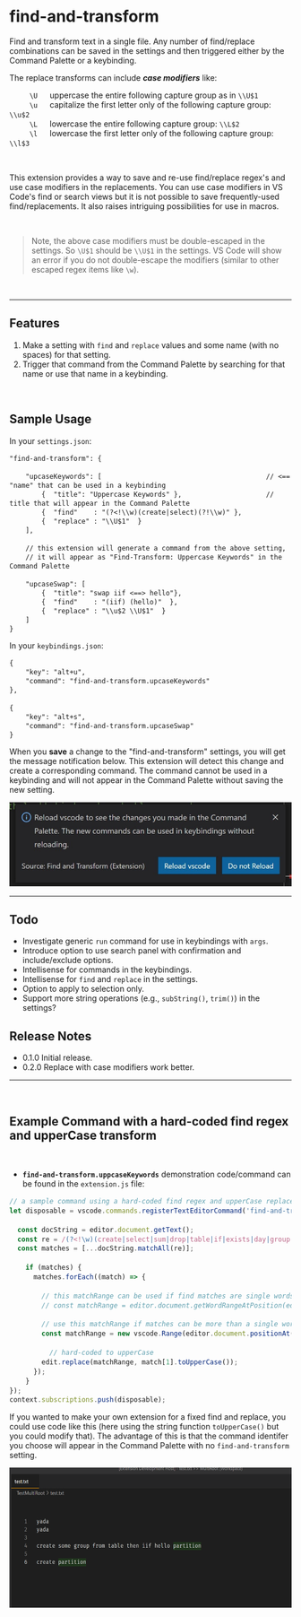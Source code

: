 # find-and-transform

Find and transform text in a single file.  Any number of find/replace combinations can be saved in the settings and then triggered either by the Command Palette or a keybinding.   

 The replace transforms can include ***case modifiers*** like:  

&emsp; &emsp;   `\U`  &emsp; uppercase the entire following capture group as in `\\U$1`  
&emsp; &emsp;   `\u`  &emsp; capitalize the first letter only of the following capture group: `\\u$2`     
&emsp; &emsp;   `\L`  &emsp; lowercase the entire following capture group:  `\\L$2`  
&emsp; &emsp;   `\l`  &emsp; lowercase the first letter only of the following capture group: `\\l$3`     

<br/>

This extension provides a way to save and re-use find/replace regex's and use case modifiers in the replacements.  You can use case modifiers in VS Code's find or search views but it is not possible to save frequently-used find/replacements.  It also raises intriguing possibilities for use in macros.  

<br/>

> Note, the above case modifiers must be double-escaped in the settings.  So `\U$1` should be `\\U$1` in the settings.  VS Code will show an error if you do not double-escape the modifiers (similar to other escaped regex items like `\w`).  

<br/>

-------------


## Features

1.  Make a setting with `find` and `replace` values and some name (with no spaces) for that setting.
2.  Trigger that command from the Command Palette by searching for that name or use that name in a keybinding.  
<br/>

## Sample Usage

In your `settings.json`:  

```jsonc
"find-and-transform": {

	"upcaseKeywords": [                            				// <== "name" that can be used in a keybinding
		{  "title": "Uppercase Keywords" },        				// title that will appear in the Command Palette
		{  "find"    : "(?<!\\w)(create|select)(?!\\w)" },
		{  "replace" : "\\U$1"  }		
	],

	// this extension will generate a command from the above setting, 
	// it will appear as "Find-Transform: Uppercase Keywords" in the Command Palette

	"upcaseSwap": [
		{  "title": "swap iif <==> hello"},
		{  "find"    : "(iif) (hello)"  },
		{  "replace" : "\\u$2 \\U$1"  }
	]
}
```

In your `keybindings.json`:  

```jsonc
{
	"key": "alt+u",
	"command": "find-and-transform.upcaseKeywords"
},

{
	"key": "alt+s",
	"command": "find-and-transform.upcaseSwap"
}
```  

When you **save** a change to the "find-and-transform" settings, you will get the message notification below.  This extension will detect this change and create a corresponding command.  The command cannot be used in a keybinding and will not appear in the Command  Palette without saving the new setting.  

<img src="https://github.com/ArturoDent/find-and-transform/blob/master/images/reloadMessage.jpg?raw=true" width="600" height="150" alt="notification to save after changing settings"/>


--------------------  

## Todo

* Investigate generic `run` command for use in keybindings with `args`.  
* Introduce option to use search panel with confirmation and include/exclude options.  
* Intellisense for commands in the keybindings.    
* Intellisense for `find` and `replace` in the settings.    
* Option to apply to selection only.  
* Support more string operations (e.g., `subString()`, `trim()`) in the settings?


## Release Notes

* 0.1.0 Initial release.
* 0.2.0 Replace with case modifiers work better.

-----------------------------------------------------------------------------------------------------------  

<br/>

## Example Command with a hard-coded find regex and upperCase transform  

<br/>

* **`find-and-transform.uppcaseKeywords`**  demonstration code/command can be found in the `extension.js` file:

```javascript
// a sample command using a hard-coded find regex and upperCase replacements
let disposable = vscode.commands.registerTextEditorCommand('find-and-transform.uppcaseKeywords', async (editor, edit) => {

  const docString = editor.document.getText();
  const re = /(?<!\w)(create|select|sum|drop|table|if|exists|day|group|by|order)(?!\w)/g;
  const matches = [...docString.matchAll(re)];

	if (matches) {
	  matches.forEach((match) => {
		
	    // this matchRange can be used if find matches are single words only
	    // const matchRange = editor.document.getWordRangeAtPosition(editor.document.positionAt(match.index));

	    // use this matchRange if matches can be more than a single word
	    const matchRange = new vscode.Range(editor.document.positionAt(match.index), editor.document.positionAt(match.index + match[0].length));

		  // hard-coded to upperCase
	    edit.replace(matchRange, match[1].toUpperCase());
	  });
    }
});
context.subscriptions.push(disposable);
```  

If you wanted to make your own extension for a fixed find and replace, you could use code like this (here using the string function `toUpperCase()` but you could modify that).  The advantage of this is that the command identifer you choose will appear in the Command Palette with no `find-and-transform` setting.

<img src="https://github.com/ArturoDent/find-and-transform/blob/master/images/uppcaseKeywords.gif?raw=true" width="600" height="250" alt="demo of built-in command"/>